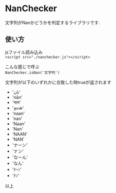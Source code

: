 # NanChecker
文字列がNanかどうかを判定するライブラリです.
  
## 使い方
jsファイル読み込み  
`<script src="./nanchecker.js"></script>`  
  
こんな感じで呼ぶ  
`NanChecker.isNan('文字列')`  
  
文字列が以下のいずれかに合致した時trueが返されます  
* 'نان'
* 'nān'
* 'नान'
* 'நான்' 
* 'naan'
* 'nan'
* 'Naan'
* 'Nan'
* 'NAAN'
* 'NAN'  
* 'ナーン'
* 'ナン'
* 'なーん'
* 'なん'
* 'ﾅｰﾝ'
* 'ﾅﾝ'  
  

以上
